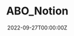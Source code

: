 ---
title: ABO_Notion
summary: A Python-based music project allows users to manipulate and customize music using various features.
tags:
  - Others
date: '2022-09-27T00:00:00Z'

# Optional external URL for project (replaces project detail page).
external_link: 'https://github.com/sonichen/ABC_Notion_Music'

image:
  caption: Photo by rawpixel on Unsplash
  focal_point: Smart
---